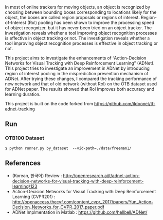 
In most of online trackers for moving objects, an object is recognized by choosing between bounding boxes corresponding to locations likely for the object, the boxes are called region proposals or regions of interest. Region-of-Interest (RoI) pooling has been shown to improve the processing speed of object recognizer, but it has never been tried on an object tracker. The investigation reveals whether a tool improving object recognition processes is effective in object tracking or not. The investigation reveals whether a tool improving object recognition processes is effective in object tracking or not. 

This project aims to investigate the enhancements of “Action-Decision Networks for Visual Tracking with Deep Reinforcement Learning” (ADNet). This project tries to investigate an improvement in ADNet by introducing region of interest pooling in the misprediction prevention mechanism of ADNet. After trying these changes, I compared the tracking performance of new network and that of old network (without RoI) on the OTB dataset used for ADNet paper. The results showed that RoI improves both accuracy and learning duration. 

This project is built on the code forked from https://github.com/ildoonet/tf-adnet-tracking

## Run

### OTB100 Dataset

```
$ python runner.py by_dataset  --vid-path=./data/freeman1/
```

## References

- (Korean, 한국어) Review : http://openresearch.ai/t/adnet-action-decision-networks-for-visual-tracking-with-deep-reinforcement-learning/123
- Action-Decision Networks for Visual Tracking with Deep Reinforcement Learning (CVPR201) : http://openaccess.thecvf.com/content_cvpr_2017/papers/Yun_Action-Decision_Networks_for_CVPR_2017_paper.pdf
- ADNet Implmentation in Matlab : https://github.com/hellbell/ADNet/
